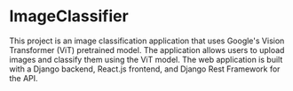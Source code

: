 # ImageClassifier
This project is an image classification application that uses Google's Vision Transformer (ViT) pretrained model. The application allows users to upload images and classify them using the ViT model. The web application is built with a Django backend, React.js frontend, and Django Rest Framework for the API.
